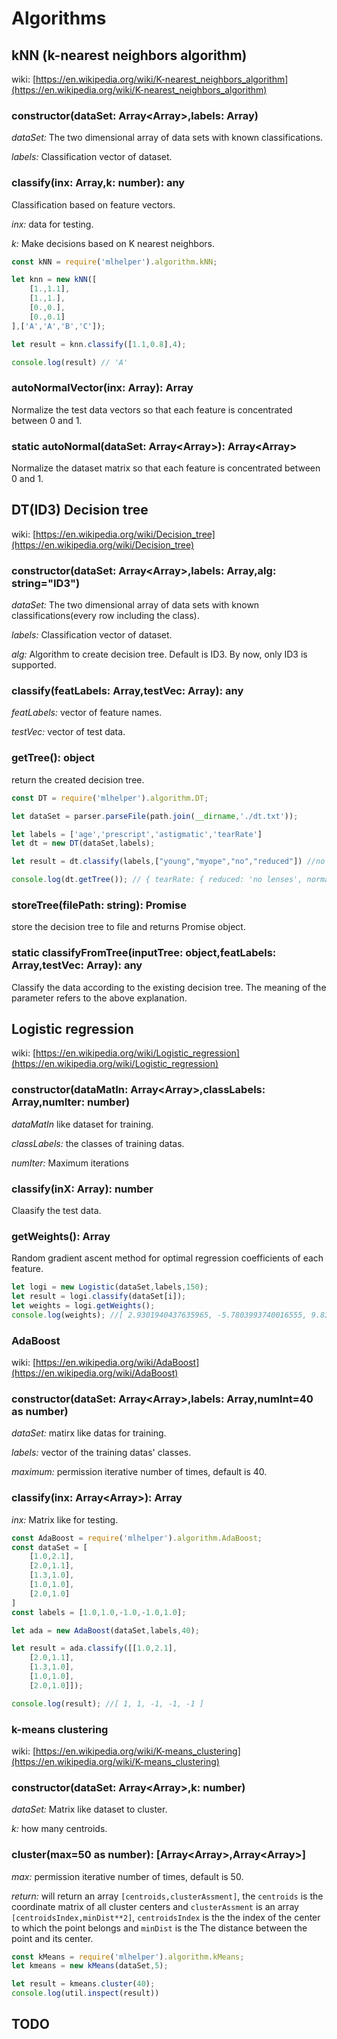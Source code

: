 # Algorithms

## kNN (k-nearest neighbors algorithm)

wiki: [https://en.wikipedia.org/wiki/K-nearest_neighbors_algorithm](https://en.wikipedia.org/wiki/K-nearest_neighbors_algorithm)
### constructor(dataSet: Array<Array<number>>,labels: Array<any>)

*dataSet:* The two dimensional array of data sets with known classifications.

*labels:* Classification vector of dataset.

### classify(inx: Array<number>,k: number): any
Classification based on feature vectors.

*inx:* data for testing.

*k:*  Make decisions based on K nearest neighbors.

```js
const kNN = require('mlhelper').algorithm.kNN;

let knn = new kNN([
    [1.,1.1],
    [1.,1.],
    [0.,0.],
    [0.,0.1]
],['A','A','B','C']);

let result = knn.classify([1.1,0.8],4);

console.log(result) // 'A'
```
### autoNormalVector(inx: Array<number>): Array<number>
Normalize the test data vectors so that each feature is concentrated between 0 and 1.

### static autoNormal(dataSet: Array<Array<number>>): Array<Array<number>>
Normalize the dataset matrix so that each feature is concentrated between 0 and 1.
## DT(ID3) Decision tree
wiki: [https://en.wikipedia.org/wiki/Decision_tree](https://en.wikipedia.org/wiki/Decision_tree)
### constructor(dataSet: Array<Array<any>>,labels: Array<string>,alg: string="ID3")

*dataSet:* The two dimensional array of data sets with known classifications(every row including the class).

*labels:* Classification vector of dataset.

*alg:* Algorithm to create decision tree. Default is ID3. By now, only ID3 is supported.

### classify(featLabels: Array<string>,testVec: Array<any>): any
*featLabels:* vector of feature names.

*testVec:* vector of test data.

### getTree(): object

return the created decision tree.

```js
const DT = require('mlhelper').algorithm.DT;

let dataSet = parser.parseFile(path.join(__dirname,'./dt.txt'));

let labels = ['age','prescript','astigmatic','tearRate']
let dt = new DT(dataSet,labels);

let result = dt.classify(labels,["young","myope","no","reduced"]) //no lenses

console.log(dt.getTree()); // { tearRate: { reduced: 'no lenses', normal: { astigmatic: [Object] } } }
```

### storeTree(filePath: string): Promise

store the decision tree to file and returns Promise object.

### static classifyFromTree(inputTree: object,featLabels: Array<string>,testVec: Array<any>): any

Classify the data according to the existing decision tree. The meaning of the parameter refers to the above explanation.

## Logistic regression
wiki: [https://en.wikipedia.org/wiki/Logistic_regression](https://en.wikipedia.org/wiki/Logistic_regression)

### constructor(dataMatIn: Array<Array<number>>,classLabels: Array<number>,numIter: number)
*dataMatIn* like dataset for training.

*classLabels:* the classes of training datas.

*numIter:* Maximum iterations

### classify(inX: Array<number>): number
Claasify the test data.

### getWeights(): Array<number>
 Random gradient ascent method for optimal regression coefficients of each feature.

```js
let logi = new Logistic(dataSet,labels,150);
let result = logi.classify(dataSet[i]);
let weights = logi.getWeights();
console.log(weights); //[ 2.9301940437635965, -5.7803993740016555, 9.834929045066424 ]
```

### AdaBoost
wiki: [https://en.wikipedia.org/wiki/AdaBoost](https://en.wikipedia.org/wiki/AdaBoost)
### constructor(dataSet: Array<Array<number>>,labels: Array<number>,numInt=40 as number)

*dataSet:* matirx like datas for training.

*labels:* vector of the training datas' classes.

*maximum:* permission iterative number of times, default is 40.

### classify(inx: Array<Array<number>>): Array<number>
*inx:* Matrix like for testing.

```js
const AdaBoost = require('mlhelper').algorithm.AdaBoost;
const dataSet = [
    [1.0,2.1],
    [2.0,1.1],
    [1.3,1.0],
    [1.0,1.0],
    [2.0,1.0]
]
const labels = [1.0,1.0,-1.0,-1.0,1.0];

let ada = new AdaBoost(dataSet,labels,40);

let result = ada.classify([[1.0,2.1],
    [2.0,1.1],
    [1.3,1.0],
    [1.0,1.0],
    [2.0,1.0]]);

console.log(result); //[ 1, 1, -1, -1, -1 ]
```

### k-means clustering
wiki: [https://en.wikipedia.org/wiki/K-means_clustering](https://en.wikipedia.org/wiki/K-means_clustering)
### constructor(dataSet: Array<Array<number>>,k: number)
*dataSet:* Matrix like dataset to cluster.

*k:* how many centroids.

### cluster(max=50 as number): [Array<Array<number>>,Array<Array<number>>]

*max:* permission iterative number of times, default is 50.

*return:* will return an array `[centroids,clusterAssment]`, the `centroids` is the coordinate matrix of all cluster centers and `clusterAssment` is an array `[centroidsIndex,minDist**2]`, `centroidsIndex` is the the index of the center to which the point belongs and `minDist` is the The distance between the point and its center.

```js
const kMeans = require('mlhelper').algorithm.kMeans;
let kmeans = new kMeans(dataSet,5);

let result = kmeans.cluster(40);
console.log(util.inspect(result))
```

## TODO